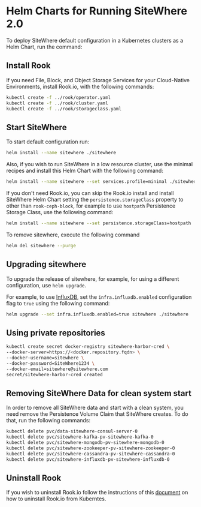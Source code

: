 # Helm Charts for Running SiteWhere 2.0

To deploy SiteWhere default configuration in a Kubernetes clusters as a Helm Chart, run the command:

## Install Rook

If you need File, Block, and Object Storage Services for your Cloud-Native Environments, install Rook.io, with the following commands:

```sh
kubectl create -f ../rook/operator.yaml
kubectl create -f ../rook/cluster.yaml
kubectl create -f ../rook/storageclass.yaml
```

## Start SiteWhere

To start default configuration run:

```sh
helm install --name sitewhere ./sitewhere
```

Also, if you wish to run SiteWhere in a low resource cluster, use the 
minimal recipes and install this Helm Chart with the following command:

```sh 
helm install --name sitewhere --set services.profile=minimal ./sitewhere
```

If you don't need Rook.io, you can skip the Rook.io install and install
SiteWhere Helm Chart setting the `persistence.storageClass` property to
other than `rook-ceph-block`, for example to use `hostpath` Persistence
Storage Class, use the following command:  

```sh
helm install --name sitewhere --set persistence.storageClass=hostpath ./sitewhere
```

To remove sitewhere, execute the following command

```sh
helm del sitewhere --purge
```

## Upgrading sitewhere

To upgrade the release of sitewhere, for example, for using a different
configuration, use `helm upgrade`. 

For example, to use [InfluxDB](https://www.influxdata.com/), set the 
`infra.influxdb.enabled` configuration flag to `true` using the following command:

```sh
helm upgrade --set infra.influxdb.enabled=true sitewhere ./sitewhere
```

## Using private repositories

```sh
kubectl create secret docker-registry sitewhere-harbor-cred \
--docker-server=https://<docker.repository.fqdn> \
--docker-username=sitewhere \
--docker-password=SiteWhere1234 \
--docker-email=sitewhere@sitewhere.com
secret/sitewhere-harbor-cred created
```

## Removing SiteWhere Data for clean system start

In order to remove all SiteWhere data and start with a clean system, you need remove
the Persistence Volume Claim that SiteWhere creates. To do that, run the following commands:

```sh
kubectl delete pvc/data-sitewhere-consul-server-0
kubectl delete pvc/sitewhere-kafka-pv-sitewhere-kafka-0
kubectl delete pvc/sitewhere-mongodb-pv-sitewhere-mongodb-0
kubectl delete pvc/sitewhere-zookeeper-pv-sitewhere-zookeeper-0
kubectl delete pvc/sitewhere-cassandra-pv-sitewhere-cassandra-0
kubectl delete pvc/sitewhere-influxdb-pv-sitewhere-influxdb-0
```

## Uninstall Rook

If you wish to uninstall Rook.io follow the instructions of
this [document](https://rook.io/docs/rook/v0.9/ceph-teardown.html)
on how to uninstall Rook.io from Kuberntes.
